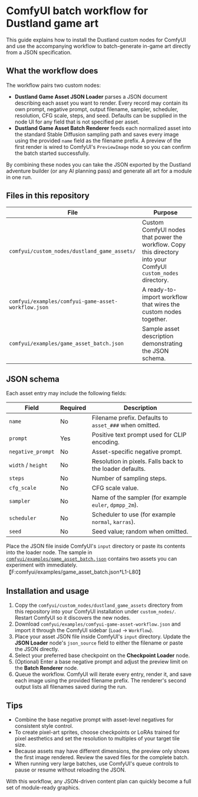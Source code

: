# ComfyUI batch workflow for Dustland game art

This guide explains how to install the Dustland custom nodes for ComfyUI and
use the accompanying workflow to batch-generate in-game art directly from a
JSON specification.

## What the workflow does

The workflow pairs two custom nodes:

- **Dustland Game Asset JSON Loader** parses a JSON document describing each
  asset you want to render. Every record may contain its own prompt, negative
  prompt, output filename, sampler, scheduler, resolution, CFG scale, steps,
  and seed. Defaults can be supplied in the node UI for any field that is not
  specified per asset.
- **Dustland Game Asset Batch Renderer** feeds each normalized asset into the
  standard Stable Diffusion sampling path and saves every image using the
  provided `name` field as the filename prefix. A preview of the first render
  is wired to ComfyUI's `PreviewImage` node so you can confirm the batch
  started successfully.

By combining these nodes you can take the JSON exported by the Dustland
adventure builder (or any AI planning pass) and generate all art for a module
in one run.

## Files in this repository

| File | Purpose |
| --- | --- |
| `comfyui/custom_nodes/dustland_game_assets/` | Custom ComfyUI nodes that power the workflow. Copy this directory into your ComfyUI `custom_nodes` directory. |
| `comfyui/examples/comfyui-game-asset-workflow.json` | A ready-to-import workflow that wires the custom nodes together. |
| `comfyui/examples/game_asset_batch.json` | Sample asset description demonstrating the JSON schema. |

## JSON schema

Each asset entry may include the following fields:

| Field | Required | Description |
| --- | --- | --- |
| `name` | No | Filename prefix. Defaults to `asset_###` when omitted. |
| `prompt` | Yes | Positive text prompt used for CLIP encoding. |
| `negative_prompt` | No | Asset-specific negative prompt. |
| `width` / `height` | No | Resolution in pixels. Falls back to the loader defaults. |
| `steps` | No | Number of sampling steps. |
| `cfg_scale` | No | CFG scale value. |
| `sampler` | No | Name of the sampler (for example `euler`, `dpmpp_2m`). |
| `scheduler` | No | Scheduler to use (for example `normal`, `karras`). |
| `seed` | No | Seed value; random when omitted. |

Place the JSON file inside ComfyUI's `input` directory or paste its contents
into the loader node. The sample in [`comfyui/examples/game_asset_batch.json`](../../examples/game_asset_batch.json)
contains two assets you can experiment with immediately.【F:comfyui/examples/game_asset_batch.json†L1-L80】

## Installation and usage

1. Copy the `comfyui/custom_nodes/dustland_game_assets` directory from this
   repository into your ComfyUI installation under `custom_nodes/`.
   Restart ComfyUI so it discovers the new nodes.
2. Download `comfyui/examples/comfyui-game-asset-workflow.json` and import it through the
   ComfyUI sidebar (`Load` → `Workflow`).
3. Place your asset JSON file inside ComfyUI's `input` directory. Update the
   **JSON Loader** node's `json_source` field to either the filename or paste
   the JSON directly.
4. Select your preferred base checkpoint on the **Checkpoint Loader** node.
5. (Optional) Enter a base negative prompt and adjust the preview limit on the
   **Batch Renderer** node.
6. Queue the workflow. ComfyUI will iterate every entry, render it, and save
   each image using the provided filename prefix. The renderer's second output
   lists all filenames saved during the run.

## Tips

- Combine the base negative prompt with asset-level negatives for consistent
  style control.
- To create pixel-art sprites, choose checkpoints or LoRAs trained for pixel
  aesthetics and set the resolution to multiples of your target tile size.
- Because assets may have different dimensions, the preview only shows the
  first image rendered. Review the saved files for the complete batch.
- When running very large batches, use ComfyUI's queue controls to pause or
  resume without reloading the JSON.

With this workflow, any JSON-driven content plan can quickly become a full set
of module-ready graphics.
